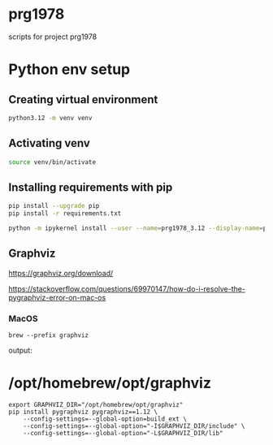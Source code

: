 # prg1978
scripts for project prg1978



#  Python env setup


## Creating virtual environment
```bash
python3.12 -m venv venv
```

## Activating venv
```bash
source venv/bin/activate
```


## Installing requirements with pip
```bash
pip install --upgrade pip
pip install -r requirements.txt
```

```bash
python -m ipykernel install --user --name=prg1978_3.12 --display-name=prg1978_3.12
```

## Graphviz 

https://graphviz.org/download/


https://stackoverflow.com/questions/69970147/how-do-i-resolve-the-pygraphviz-error-on-mac-os

### MacOS

```
brew --prefix graphviz
```
output: 
# /opt/homebrew/opt/graphviz
```
export GRAPHVIZ_DIR="/opt/homebrew/opt/graphviz"
pip install pygraphviz pygraphviz==1.12 \
    --config-settings=--global-option=build_ext \
    --config-settings=--global-option="-I$GRAPHVIZ_DIR/include" \
    --config-settings=--global-option="-L$GRAPHVIZ_DIR/lib"
```